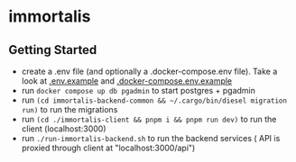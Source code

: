 # immortalis
 

## Getting Started
* create a .env file (and optionally a .docker-compose.env file). Take a look at [.env.example](.env.example) and [.docker-compose.env.example](.docker-compose.env.example)
* run `docker compose up db pgadmin` to start postgres + pgadmin
* run `(cd immortalis-backend-common && ~/.cargo/bin/diesel migration run)` to run the migrations
* run `(cd ./immortalis-client && pnpm i && pnpm run dev)` to run the client (localhost:3000)
* run `./run-immortalis-backend.sh` to run the backend services ( API is proxied through client at "localhost:3000/api")